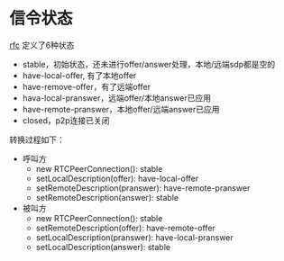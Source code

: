 # 信令状态

[rfc](https://www.w3.org/TR/webrtc/#rtcsignalingstate-enum)
定义了6种状态

- stable，初始状态，还未进行offer/answer处理，本地/远端sdp都是空的
- have-local-offer, 有了本地offer
- have-remove-offer，有了远端offer
- hava-local-pranswer，远端offer/本地answer已应用
- have-remote-pranswer，本地offer/远端answer已应用
- closed，p2p连接已关闭

转换过程如下：

- 呼叫方
  - new RTCPeerConnection(): stable
  - setLocalDescription(offer): have-local-offer
  - setRemoteDescription(pranswer): have-remote-pranswer
  - setRemoteDescription(answer): stable
- 被叫方
  - new RTCPeerConnection(): stable
  - setRemoteDescription(offer): have-remote-offer
  - setLocalDescription(pranswer): have-local-pranswer
  - setLocalDescription(answer): stable
